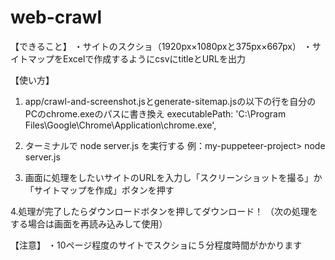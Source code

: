 # web-crawl

【できること】
・サイトのスクショ（1920px×1080pxと375px×667px）
・サイトマップをExcelで作成するようにcsvにtitleとURLを出力

【使い方】
1. app/crawl-and-screenshot.jsとgenerate-sitemap.jsの以下の行を自分のPCのchrome.exeのパスに書き換え
executablePath: 'C:\\Program Files\\Google\\Chrome\\Application\\chrome.exe',

2. ターミナルで node server.js を実行する
例：my-puppeteer-project> node server.js

3. 画面に処理をしたいサイトのURLを入力し「スクリーンショットを撮る」か「サイトマップを作成」ボタンを押す

4.処理が完了したらダウンロードボタンを押してダウンロード！
（次の処理をする場合は画面を再読み込みして使用）

【注意】
・10ページ程度のサイトでスクショに５分程度時間がかかります
